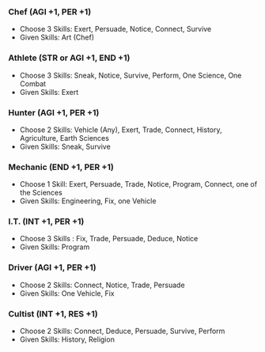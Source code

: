
### Chef (AGI +1, PER +1)
- Choose 3 Skills: Exert, Persuade, Notice, Connect, Survive
- Given Skills: Art (Chef) 
### Athlete (STR or AGI +1, END +1)
- Choose 3 Skills: Sneak, Notice, Survive, Perform, One Science, One Combat
- Given Skills: Exert

### Hunter (AGI +1, PER +1)
- Choose 2 Skills: Vehicle (Any), Exert, Trade, Connect, History, Agriculture, Earth Sciences
- Given Skills: Sneak, Survive

### Mechanic (END +1, PER +1)
- Choose 1 Skill: Exert, Persuade, Trade, Notice, Program, Connect, one of the Sciences
- Given Skills: Engineering, Fix, one Vehicle 

### I.T. (INT +1, PER +1)
- Choose 3 Skills : Fix, Trade, Persuade, Deduce, Notice
- Given Skills: Program 
### Driver (AGI +1, PER +1)
- Choose 2 Skills: Connect, Notice, Trade, Persuade
- Given Skills: One Vehicle, Fix
### Cultist (INT +1, RES +1)
- Choose 2 Skills: Connect, Deduce, Persuade, Survive, Perform
- Given Skills: History, Religion